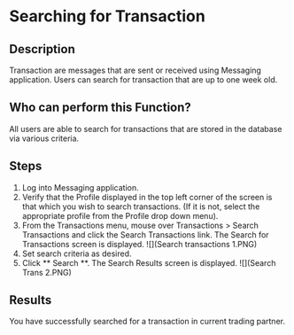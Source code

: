 # Searching for Transaction
## Description

Transaction are messages that are sent or received using Messaging application. Users can search for transaction that are up to one week old.

## Who can perform this Function?

All users are able to search for transactions that are stored in the database via various criteria.

## Steps

1. Log into Messaging application.
2. Verify that the Profile displayed in the top left corner of the screen is that which you wish to search transactions. (If it is not, select the appropriate profile from the Profile drop down menu).
3. From the Transactions menu, mouse over Transactions > Search Transactions and click the Search Transactions link. The Search for Transactions screen is displayed.
![](Search transactions 1.PNG)
4. Set search criteria as desired.
3. Click ** Search **. The Search Results screen is displayed.
![](Search Trans 2.PNG)
## Results
You have successfully searched for a transaction in current trading partner.
